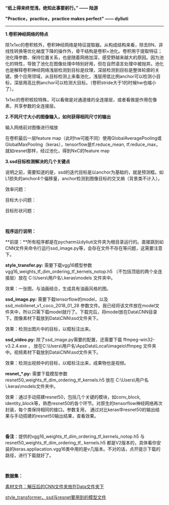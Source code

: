 **“纸上得来终觉浅，绝知此事要躬行。”  —— 陆游**

**"Practice，practice，practice makes perfect" —— dyliuti**

------



**1.卷积神经网络的特点**

除1x1xc的卷积核外，卷积神经网络是特征提取器。从构成结构来看，除去BN、非线性转换等优化梯度下降的操作外，骨干结构是卷积+池化。卷积用于提取特征；池化降参数、保持位置关系，也是随着网络加深，感受野越来越大的原因。因为池化的特性，导致了池化在图像处理中特别好用，但在自然语言处理中被抛弃。池化也是解释卷积神经网络浅层检测到目标是纹理，深层检测到目标是整体轮廓的关键。换个应用领域，从目标检测上来看池化，浅层用低比例anchor可以检测小目标，深层用高比例anchor可以检测大目标。（卷积stride大于1的时候hw也缩小了）。

1x1xc的卷积核较特殊，可以看做是对通道维的全连接层，或者看做是作用在像素，共享参数的全连接层。

**2.不同尺寸大小的图像输入，如何获得相同尺寸的输出**

输入网络前对图像进行缩放

在卷积最后一层feature map（此时hw可能不同）使用GlobalAveragePooling或GlobalMaxPooling（keras），tensorflow是tf.reduce_mean, tf.reduce_max，就如resnet那样，经过池化，得到NxC的feature map

**3.ssd目标检测解决的几个关键点**

说明之前，需要知道的是，ssd的迭代目标是以anchor为基础的，就是预测框。如L1损失的anchor4个偏移量，anchor检测到图像目标的交叉熵（背景类不计入）。

效率问题：

目标大小问题：

目标形状问题：

<br>

**程序运行说明：**

**前提：**所有程序都是在pycharm以dyliuti文件夹为根目录运行的。直接跳到如CNN文件夹命令行运行ssd_image.py等，会存在文件不存在等问题，这需要注意下。

**style_transfer.py:** 需要下载vgg16模型参数 vgg16_weights_tf_dim_ordering_tf_kernels_notop.h5 （不包括顶层的两个全连接层）放在 C:\Users\用户名\\.keras\models 文件夹中。

效果：一张图，与油画结合，生成具有油画风格的图。

**ssd_image.py:** 需要下载tensorflow的model，以及 ssd_mobilenet_v1_coco_2018_01_28 参数文件。我已经将该文件放在model文件夹中，所以只需下载model就行了。下载完后，将model放在Data\CNN目录下。图像素材下载放到Data\CNN\ssd文件夹下。

效果：检测出图片中的目标，以框标注出来。

**ssd_video.py:** 除了ssd_image.py需要的配置，还需要下载 ffmpeg-win32-v3.2.4.exe ， 放在C:\Users\用户名\AppData\Local\imageio\ffmpeg 文件夹中。视频素材下载放到Data\CNN\ssd文件夹下。

效果：检测出视频中的目标，以框标注出来，成果物也是视频。

**resnet_*.py:** 需要下载模型参数 resnet50_weights_tf_dim_ordering_tf_kernels.h5 放在 C:\Users\用户名\\.keras\models文件夹中。

效果：通过手动搭建resnet50，包括几个关键的模块，如conv_block, identity_block等，熟悉resnet50的各个环节。对原生的tensorflow神经网络再次封装，每个类保持相同的接口。参数复用， 通过对比keras中resnet50的输出结果与手动搭建的resnet50输出结果，查看效果。

<br>

**备注**：提供的vgg16_weights_tf_dim_ordering_tf_kernels_notop.h5   与 resnet50_weights_tf_dim_ordering_tf_ kernels.h5 都是V2版本的，具体看你安装的keras.appliacation.vgg16类中用的是v几版本。不对的话，点开提示下载的路径，进行下载就好了。

<br>

**数据集：**

[素材文件：解压后的CNN文件夹放在Data文件夹下](https://drive.google.com/file/d/1qawzj_5DC6wZKJyiezmwYTJ_OBv477Ih/view?usp=sharing)

[style_transformer、ssd与resnet要用到的模型文件](https://drive.google.com/file/d/1tQ_v_iraEj5VPIEqzgGi1kw26hqcvJiR/view?usp=sharing)

